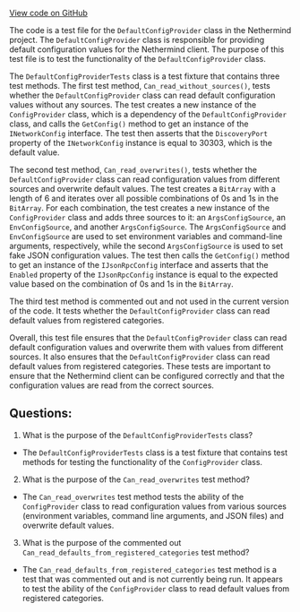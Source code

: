 [View code on GitHub](https://github.com/NethermindEth/nethermind/src/Nethermind/Nethermind.Config.Test/ConfigProviderTests.cs)

The code is a test file for the `DefaultConfigProvider` class in the Nethermind project. The `DefaultConfigProvider` class is responsible for providing default configuration values for the Nethermind client. The purpose of this test file is to test the functionality of the `DefaultConfigProvider` class.

The `DefaultConfigProviderTests` class is a test fixture that contains three test methods. The first test method, `Can_read_without_sources()`, tests whether the `DefaultConfigProvider` class can read default configuration values without any sources. The test creates a new instance of the `ConfigProvider` class, which is a dependency of the `DefaultConfigProvider` class, and calls the `GetConfig()` method to get an instance of the `INetworkConfig` interface. The test then asserts that the `DiscoveryPort` property of the `INetworkConfig` instance is equal to 30303, which is the default value.

The second test method, `Can_read_overwrites()`, tests whether the `DefaultConfigProvider` class can read configuration values from different sources and overwrite default values. The test creates a `BitArray` with a length of 6 and iterates over all possible combinations of 0s and 1s in the `BitArray`. For each combination, the test creates a new instance of the `ConfigProvider` class and adds three sources to it: an `ArgsConfigSource`, an `EnvConfigSource`, and another `ArgsConfigSource`. The `ArgsConfigSource` and `EnvConfigSource` are used to set environment variables and command-line arguments, respectively, while the second `ArgsConfigSource` is used to set fake JSON configuration values. The test then calls the `GetConfig()` method to get an instance of the `IJsonRpcConfig` interface and asserts that the `Enabled` property of the `IJsonRpcConfig` instance is equal to the expected value based on the combination of 0s and 1s in the `BitArray`.

The third test method is commented out and not used in the current version of the code. It tests whether the `DefaultConfigProvider` class can read default values from registered categories.

Overall, this test file ensures that the `DefaultConfigProvider` class can read default configuration values and overwrite them with values from different sources. It also ensures that the `DefaultConfigProvider` class can read default values from registered categories. These tests are important to ensure that the Nethermind client can be configured correctly and that the configuration values are read from the correct sources.
## Questions: 
 1. What is the purpose of the `DefaultConfigProviderTests` class?
- The `DefaultConfigProviderTests` class is a test fixture that contains test methods for testing the functionality of the `ConfigProvider` class.

2. What is the purpose of the `Can_read_overwrites` test method?
- The `Can_read_overwrites` test method tests the ability of the `ConfigProvider` class to read configuration values from various sources (environment variables, command line arguments, and JSON files) and overwrite default values.

3. What is the purpose of the commented out `Can_read_defaults_from_registered_categories` test method?
- The `Can_read_defaults_from_registered_categories` test method is a test that was commented out and is not currently being run. It appears to test the ability of the `ConfigProvider` class to read default values from registered categories.